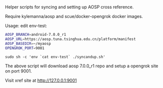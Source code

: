 Helper scripts for syncing and setting up AOSP cross reference.

Require kylemanna/aosp and scue/docker-opengrok docker images.

Usage:
edit env-test:
```bash
AOSP_BRANCH=android-7.0.0_r1
AOSP_URL=https://aosp.tuna.tsinghua.edu.cn/platform/manifest
AOSP_BASEDIR=~/myaosp
OPENGROK_PORT=9001
```

```text
sudo sh -c 'env `cat env-test` ./syncandup.sh'
```

The above script will download aosp 7.0.0_r1 repo and setup a opengrok site on port 9001.

Visit xref site at http://127.0.0.1:9001
